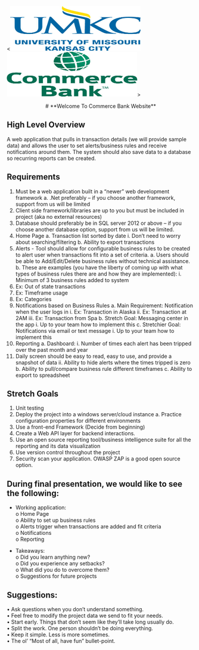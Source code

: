 <<img src="https://github.com/luiper79/CS451-Commerce-Bank-Project/blob/master/Documents/Photos/UMKC.jpg" width="350" height="120">
<img src="https://github.com/luiper79/CS451-Commerce-Bank-Project/blob/master/Documents/Photos/CommerceBank.jpg" width="350" height="120">>

<p align="center"># **Welcome To Commerce Bank Website** </p?
   # **For CS-451 Software Engineering**<br/>

## **High Level Overview**<br/>
A web application that pulls in transaction details (we will provide sample data) and allows the user to set alerts/business rules and receive notifications around them.  The system should also save data to a database so recurring reports can be created.

## **Requirements**<br/>
1.	Must be a web application built in a “newer” web development framework
a.	.Net preferably – if you choose another framework, support from us will be limited
2.	Client side framework/libraries are up to you but must be included in project (aka no external resources)
3.	Database should preferably be in SQL server 2012 or above – if you choose another database option, support from us will be limited.
4.	Home Page
a.	Transaction list sorted by date
i.	Don’t need to worry about searching/filtering
b.	Ability to export transactions
5.	Alerts - Tool should allow for configurable business rules to be created to alert user when transactions fit into a set of criteria.
a.	Users should be able to Add/Edit/Delete business rules without technical assistance.
b.	These are examples (you have the liberty of coming up with what types of business rules there are and how they are implemented): 
i.	Minimum of 3 business rules added to system
1.	Ex: Out of state transactions
2.	Ex: Timeframe usage
3.	Ex: Categories
6.	Notifications based on Business Rules
a.	Main Requirement: Notification when the user logs in
i.	Ex: Transaction in Alaska
ii.	Ex: Transaction at 2AM
iii.	Ex: Transaction from Spa
b.	Stretch Goal: Messaging center in the app
i.	Up to your team how to implement this
c.	Stretchier Goal: Notifications via email or text message
i.	Up to your team how to implement this
7.	Reporting 
a.	Dashboard:
i.	Number of times each alert has been tripped over the past month and year
1.	Daily screen should be easy to read, easy to use, and provide a snapshot of data
ii.	Ability to hide alerts where the times tripped is zero
b.	Ability to pull/compare business rule different timeframes
c.	Ability to export to spreadsheet

## **Stretch Goals**<br/>
1.	Unit testing
2.	Deploy the project into a windows server/cloud instance
a.	Practice configuration properties for different environments
3.	Use a front-end Framework (Decide from beginning)
4.	Create a Web API layer for backend interactions. 
5.	Use an open source reporting tool/business intelligence suite for all the reporting and its data visualization
6.	Use version control throughout the project
7.	Security scan your application. OWASP ZAP is a good open source option.

## **During final presentation, we would like to see the following:**<br/>
-	 Working application:<br/>
 o	 Home Page<br/>
 o   Ability to set up business rules<br/>
 o	 Alerts trigger when transactions are added and fit criteria<br/>
 o	 Notifications<br/>
 o	 Reporting<br/>
 
-	Takeaways:<br/>
 o	 Did you learn anything new?<br/>
 o	 Did you experience any setbacks?<br/>
 o   What did you do to overcome them?<br/>
 o	 Suggestions for future projects<br/>

## **Suggestions:**<br/>
 •   Ask questions when you don’t understand something.<br/>
 •   Feel free to modify the project data we send to fit your needs.<br/>
 •   Start early. Things that don’t seem like they’ll take long usually do.<br/>
 •	 Split the work. One person shouldn’t be doing everything.<br/>
 •	 Keep it simple. Less is more sometimes.<br/>
 •	 The ol’ “Most of all, have fun” bullet-point.<br/>
